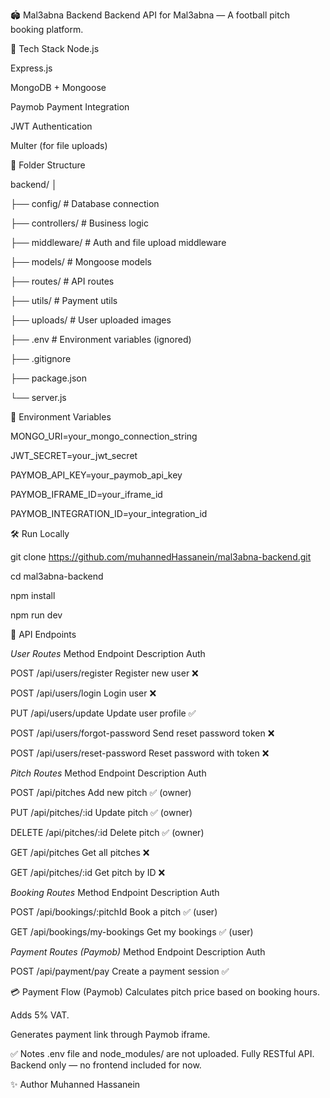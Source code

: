 🏟️ Mal3abna Backend
Backend API for Mal3abna — A football pitch booking platform.

🚀 Tech Stack
Node.js

Express.js

MongoDB + Mongoose

Paymob Payment Integration

JWT Authentication

Multer (for file uploads)

📂 Folder Structure

backend/
│

├── config/          # Database connection

├── controllers/     # Business logic

├── middleware/      # Auth and file upload middleware

├── models/          # Mongoose models

├── routes/          # API routes

├── utils/           # Payment utils

├── uploads/         # User uploaded images

├── .env             # Environment variables (ignored)

├── .gitignore

├── package.json

└── server.js


🔑 Environment Variables

MONGO_URI=your_mongo_connection_string

JWT_SECRET=your_jwt_secret

PAYMOB_API_KEY=your_paymob_api_key

PAYMOB_IFRAME_ID=your_iframe_id

PAYMOB_INTEGRATION_ID=your_integration_id


🛠️ Run Locally

git clone https://github.com/muhannedHassanein/mal3abna-backend.git

cd mal3abna-backend

npm install

npm run dev


📄 API Endpoints

*User Routes*
Method	Endpoint	                     Description	              Auth

POST	  /api/users/register            Register new user	        ❌

POST	  /api/users/login	             Login user	                ❌

PUT    	/api/users/update              Update user profile	      ✅

POST	  /api/users/forgot-password	   Send reset password token	❌

POST	  /api/users/reset-password	     Reset password with token	❌


*Pitch Routes*
Method	Endpoint	        Description	      Auth

POST	  /api/pitches	    Add new pitch	    ✅ (owner)

PUT	    /api/pitches/:id	Update pitch	    ✅ (owner)

DELETE	/api/pitches/:id	Delete pitch	    ✅ (owner)

GET	    /api/pitches    	Get all pitches	    ❌

GET	    /api/pitches/:id	Get pitch by ID	    ❌

*Booking Routes*
Method	Endpoint	                Description	    Auth

POST	  /api/bookings/:pitchId	  Book a pitch	  ✅ (user)

GET	    /api/bookings/my-bookings	Get my bookings	✅ (user)

*Payment Routes (Paymob)*
Method	Endpoint	        Description	              Auth

POST	  /api/payment/pay	Create a payment session	✅


💳 Payment Flow (Paymob)
Calculates pitch price based on booking hours.

Adds 5% VAT.

Generates payment link through Paymob iframe.

✅ Notes
.env file and node_modules/ are not uploaded.
Fully RESTful API.
Backend only — no frontend included for now.

✨ Author
Muhanned Hassanein
